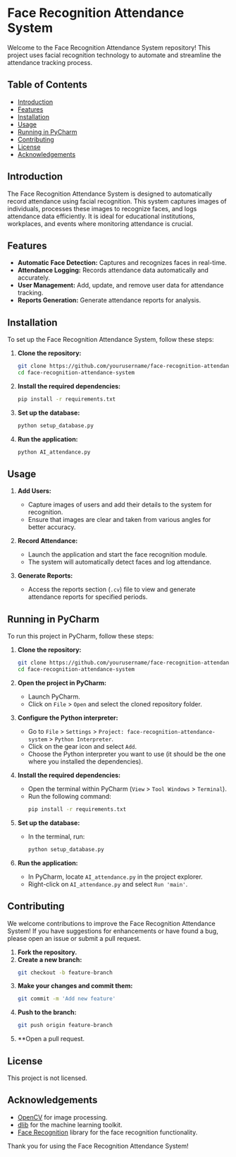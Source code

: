 # Face Recognition Attendance System

Welcome to the Face Recognition Attendance System repository! This project uses facial recognition technology to automate and streamline the attendance tracking process.

## Table of Contents

- [Introduction](#introduction)
- [Features](#features)
- [Installation](#installation)
- [Usage](#usage)
- [Running in PyCharm](#running-in-pycharm)
- [Contributing](#contributing)
- [License](#license)
- [Acknowledgements](#acknowledgements)

## Introduction

The Face Recognition Attendance System is designed to automatically record attendance using facial recognition. This system captures images of individuals, processes these images to recognize faces, and logs attendance data efficiently. It is ideal for educational institutions, workplaces, and events where monitoring attendance is crucial.

## Features

- **Automatic Face Detection:** Captures and recognizes faces in real-time.
- **Attendance Logging:** Records attendance data automatically and accurately.
- **User Management:** Add, update, and remove user data for attendance tracking.
- **Reports Generation:** Generate attendance reports for analysis.

## Installation

To set up the Face Recognition Attendance System, follow these steps:

1. **Clone the repository:**
    ```sh
    git clone https://github.com/yourusername/face-recognition-attendance-system.git
    cd face-recognition-attendance-system
    ```

2. **Install the required dependencies:**
    ```sh
    pip install -r requirements.txt
    ```

3. **Set up the database:**
    ```sh
    python setup_database.py
    ```

4. **Run the application:**
    ```sh
    python AI_attendance.py
    ```

## Usage

1. **Add Users:**
   - Capture images of users and add their details to the system for recognition.
   - Ensure that images are clear and taken from various angles for better accuracy.

2. **Record Attendance:**
   - Launch the application and start the face recognition module.
   - The system will automatically detect faces and log attendance.

3. **Generate Reports:**
   - Access the reports section (```.cv```) file to view and generate attendance reports for specified periods.

## Running in PyCharm

To run this project in PyCharm, follow these steps:

1. **Clone the repository:**
    ```sh
    git clone https://github.com/yourusername/face-recognition-attendance-system.git
    cd face-recognition-attendance-system
    ```

2. **Open the project in PyCharm:**
   - Launch PyCharm.
   - Click on `File` > `Open` and select the cloned repository folder.

3. **Configure the Python interpreter:**
   - Go to `File` > `Settings` > `Project: face-recognition-attendance-system` > `Python Interpreter`.
   - Click on the gear icon and select `Add`.
   - Choose the Python interpreter you want to use (it should be the one where you installed the dependencies).

4. **Install the required dependencies:**
   - Open the terminal within PyCharm (`View` > `Tool Windows` > `Terminal`).
   - Run the following command:
     ```sh
     pip install -r requirements.txt
     ```

5. **Set up the database:**
   - In the terminal, run:
     ```sh
     python setup_database.py
     ```

6. **Run the application:**
   - In PyCharm, locate `AI_attendance.py` in the project explorer.
   - Right-click on `AI_attendance.py` and select `Run 'main'`.

## Contributing

We welcome contributions to improve the Face Recognition Attendance System! If you have suggestions for enhancements or have found a bug, please open an issue or submit a pull request.

1. **Fork the repository.**
2. **Create a new branch:**
    ```sh
    git checkout -b feature-branch
    ```
3. **Make your changes and commit them:**
    ```sh
    git commit -m 'Add new feature'
    ```
4. **Push to the branch:**
    ```sh
    git push origin feature-branch
    ```
5. **Open a pull request.

## License

This project is not licensed.

## Acknowledgements

- [OpenCV](https://opencv.org/) for image processing.
- [dlib](http://dlib.net/) for the machine learning toolkit.
- [Face Recognition](https://github.com/ageitgey/face_recognition) library for the face recognition functionality.

Thank you for using the Face Recognition Attendance System!
